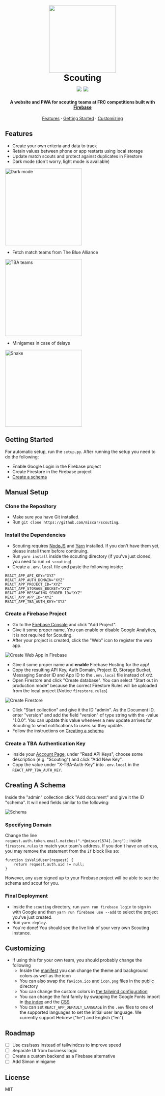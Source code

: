 <h1 align="center">
    <img src="docs/logo.png" width="218.5">
    <br />
    Scouting
    <br />
    <img src="https://img.shields.io/badge/license-MIT-blue.svg">
    <img src="https://img.shields.io/badge/PRs-welcome-brightgreen.svg">
</h1>

<h4 align="center">
    A website and PWA for scouting teams at FRC competitions built with <a href="https://firebase.google.com">Firebase</a>
</h4>

<p align="center">
    <a href="#features">Features</a>
    &middot
    <a href="#getting-started">Getting Started</a>
    &middot
    <a href="#customizing">Customizing</a>
</p>

## Features

-   Create your own criteria and data to track
-   Retain values between phone or app restarts using local storage
-   Update match scouts and protect against duplicates in Firestore
-   Dark mode (don't worry, light mode is available)

<img src="docs/main.png" alt="Dark mode" width="250" />

-   Fetch match teams from The Blue Alliance

<img src="docs/teams.png" alt="TBA teams" width="250" />

-   Minigames in case of delays

<img src="docs/snake.png" alt="Snake" width="250" />

## Getting Started

For automatic setup, run the `setup.py`. After running the setup you need to do the following:

-   Enable Google Login in the Firebase project
-   Create Firestore in the Firebase project
-   [Create a schema](#creating-a-schema)

## Manual Setup

### Clone the Repository

-   Make sure you have Git installed.
-   Run `git clone https://github.com/miscar/scouting`.

### Install the Dependencies

-   Scouting requires [NodeJS](https://nodejs.org/en/download) and [Yarn](https://yarnpkg.com/lang/en/docs/install) installed. If you don't have them yet, please install them before continuing.
-   Run `yarn install` inside the scouting directory (if you've just cloned, you need to run `cd scouting`).
-   Create a `.env.local` file and paste the following inside:

```
REACT_APP_API_KEY="XYZ"
REACT_APP_AUTH_DOMAIN="XYZ"
REACT_APP_PROJECT_ID="XYZ"
REACT_APP_STORAGE_BUCKET="XYZ"
REACT_APP_MESSAGING_SENDER_ID="XYZ"
REACT_APP_APP_ID="XYZ"
REACT_APP_TBA_AUTH_KEY="XYZ"
```

### Create a Firebase Project

-   Go to the [Firebase Console](https://console.firebase.google.com) and click "Add Project".
-   Give it some proper name. You can enable or disable Google Analytics, it is not required for Scouting.
-   After your project is created, click the "Web" icon to register the web app.

![Create Web App in Firebase](docs/create_web_app_in_firebase.png)

-   Give it some proper name and **enable** Firebase Hosting for the app!
-   Copy the resulting API Key, Auth Domain, Project ID, Storage Bucket, Messaging Sender ID and App ID to the `.env.local` file instead of `XYZ`.
-   Open Firestore and click "Create database". You can select "Start out in production mode" because the correct Firestore Rules will be uploaded from the local project (Notice `firestore.rules`)

![Create Firestore](docs/create_firestore.png)

-   Click "Start collection" and give it the ID "admin". As the Document ID, enter "version" and add the field "version" of type string with the -value "1.0.0". You can update this value whenever a new update arrives for Scouting to send notifications to users so they update.
-   Follow the instructions on [Creating a schema](#creating-a-schema)

### Create a TBA Authentication Key

-   Inside your [Account Page](https://www.thebluealliance.com/account), under "Read API Keys", choose some description (e.g. "Scouting") and click "Add New Key".
-   Copy the value under "X-TBA-Auth-Key" into `.env.local` in the `REACT_APP_TBA_AUTH_KEY`.

## Creating A Schema

Inside the "admin" collection click "Add document" and give it the ID "schema". It will need fields similar to the following:

![Schema](docs/schema.png)

### Specifying Domain

Change the line `request.auth.token.email.matches(".*@miscar1574[.]org");` inside `firestore.rules` to match your team's address.
If you don't have an adress, you may remove the statement from the `if` block like so:
```
function isValidUser(request) {
    return request.auth.uid != null;
}
```
However, any user signed up to your Firebase project will be able to see the schema and scout for you.

### Final Deployment

-   Inside the `scouting` directory, run `yarn run firebase login` to sign in with Google and then `yarn run firebase use --add` to select the project you've just created.
-   Run `yarn deploy`.
-   You're done! You should see the live link of your very own Scouting instance.

## Customizing

-   If using this for your own team, you should probably change the following
    -   Inside the [manifest](./public/manifest.json) you can change the theme and background colors as well as the icon
    -   You can also swap the `favicon.ico` and `icon.png` files in the [public](./public) directory
    -   You can change the custom colors in [the tailwind configuration](./tailwind.config.js)
    -   You can change the font family by swapping the Google Fonts import in [the index](./public/index.html) and the [CSS](./src/index.css)
    -   You can set `REACT_APP_DEFAULT_LANGUAGE` in the `.env` files to one of the supported languages to set the initial user language. We currently support Hebrew ("he") and English ("en")

## Roadmap

-   [ ] Use css/sass instead of tailwindcss to improve speed
-   [ ] Separate UI from business logic
-   [ ] Create a custom backend as a Firebase alternative
-   [ ] Add Simon minigame

## License

MIT
